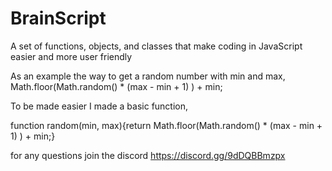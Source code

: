 # BrainScript
A set of functions, objects, and classes that make coding in JavaScript easier and more user friendly

As an example the way to get a random number with min and max, 
Math.floor(Math.random() * (max - min + 1) ) + min;

To be made easier I made a basic function, 

function random(min, max){return Math.floor(Math.random() * (max - min + 1) ) + min;}

for any questions join the discord https://discord.gg/9dDQBBmzpx
